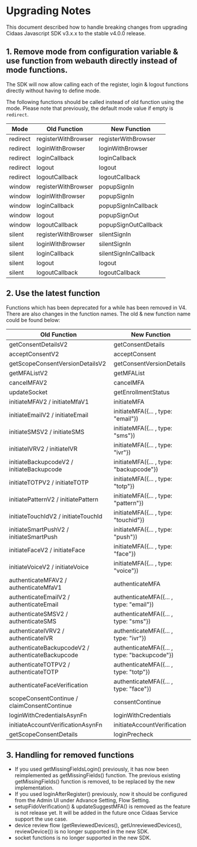 # Upgrading Notes
This document described how to handle breaking changes from upgrading Cidaas Javascript SDK v3.x.x to the stable v4.0.0 release.

## 1. Remove mode from configuration variable & use function from webauth directly instead of mode functions.

The SDK will now allow calling each of the register, login & logout functions directly without having to define mode. 

The following functions should be called instead of old function using the mode. Please note that previously, the default mode value if empty is `redirect`.

| Mode     | Old Function        | New Function         |
|----------|---------------------|----------------------|
| redirect | registerWithBrowser | registerWithBrowser  |
| redirect | loginWithBrowser    | loginWithBrowser     |
| redirect | loginCallback       | loginCallback        |
| redirect | logout              | logout               |
| redirect | logoutCallback      | logoutCallback       |
| window   | registerWithBrowser | popupSignIn          |
| window   | loginWithBrowser    | popupSignIn          |
| window   | loginCallback       | popupSignInCallback  |
| window   | logout              | popupSignOut         |
| window   | logoutCallback      | popupSignOutCallback |
| silent   | registerWithBrowser | silentSignIn         |
| silent   | loginWithBrowser    | silentSignIn         |
| silent   | loginCallback       | silentSignInCallback |
| silent   | logout              | logout               |
| silent   | logoutCallback      | logoutCallback       |

## 2. Use the latest function

Functions which has been deprecated for a while has been removed in V4. There are also changes in the function names. The old & new function name could be found below:

| Old Function                                      | New Function                                |
|---------------------------------------------------|---------------------------------------------|
| getConsentDetailsV2                               | getConsentDetails                           |
| acceptConsentV2                                   | acceptConsent                               |
| getScopeConsentVersionDetailsV2                   | getConsentVersionDetails               |
| getMFAListV2                                      | getMFAList                                  |
| cancelMFAV2                                       | cancelMFA                                   |
| updateSocket                                      | getEnrollmentStatus                                |
| initiateMFAV2 / initiateMfaV1                     | initiateMFA                                 |
| initiateEmailV2 / initiateEmail                   | initiateMFA({... , type: "email"})          |
| initiateSMSV2 / initiateSMS                       | initiateMFA({... , type: "sms"})            |
| initiateIVRV2 / initiateIVR                       | initiateMFA({... , type: "ivr"})            |
| initiateBackupcodeV2 / initiateBackupcode         | initiateMFA({... , type: "backupcode"})     |
| initiateTOTPV2 / initiateTOTP                     | initiateMFA({... , type: "totp"})           |
| initiatePatternV2 / initiatePattern               | initiateMFA({... , type: "pattern"})        |
| initiateTouchIdV2 / initiateTouchId               | initiateMFA({... , type: "touchid"})        |
| initiateSmartPushV2 / initiateSmartPush           | initiateMFA({... , type: "push"})           |
| initiateFaceV2 / initiateFace                     | initiateMFA({... , type: "face"})           |
| initiateVoiceV2 / initiateVoice                   | initiateMFA({... , type: "voice"})          |
| authenticateMFAV2 / authenticateMfaV1             | authenticateMFA                             |
| authenticateEmailV2 / authenticateEmail           | authenticateMFA({... , type: "email"})      |
| authenticateSMSV2 / authenticateSMS               | authenticateMFA({... , type: "sms"})        |
| authenticateIVRV2 / authenticateIVR               | authenticateMFA({... , type: "ivr"})        |
| authenticateBackupcodeV2 / authenticateBackupcode | authenticateMFA({... , type: "backupcode"}) |
| authenticateTOTPV2 / authenticateTOTP             | authenticateMFA({... , type: "totp"})       |
| authenticateFaceVerification            | authenticateMFA({... , type: "face"})       |
| scopeConsentContinue / claimConsentContinue   | consentContinue       |
| loginWithCredentialsAsynFn  | loginWithCredentials       |
| initiateAccountVerificationAsynFn   | initiateAccountVerification       |
| getScopeConsentDetails   | loginPrecheck       |

## 3. Handling for removed functions

* If you used getMissingFieldsLogin() previously, it has now been reimplemented as getMissingFields() function. The previous existing getMissingFields() function is removed, to be replaced by the new implementation.
* If you used loginAfterRegister() previously, now it should be configured from the Admin UI under Advance Setting, Flow Setting.
* setupFidoVerification() & updateSuggestMFA() is removed as the feature is not release yet. It will be added in the future once Cidaas Service support the use case.
* device review flow (getReviewedDevices(), getUnreviewedDevices(), reviewDevice()) is no longer supported in the new SDK.
* socket functions is no longer supported in the new SDK.